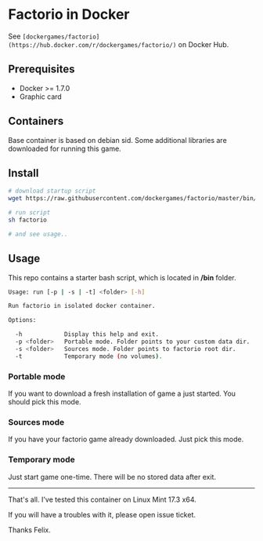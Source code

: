 # Factorio in Docker

See `[dockergames/factorio](https://hub.docker.com/r/dockergames/factorio/)` on Docker Hub.

## Prerequisites

- Docker >= 1.7.0
- Graphic card

## Containers

Base container is based on debian sid. 
Some additional libraries are downloaded for running this game.

## Install

```sh
# download startup script
wget https://raw.githubusercontent.com/dockergames/factorio/master/bin/run -O factorio 

# run script 
sh factorio

# and see usage..
```

## Usage

This repo contains a starter bash script, which is located in **/bin** folder.

```sh
Usage: run [-p | -s | -t] <folder> [-h]

Run factorio in isolated docker container.

Options:

  -h            Display this help and exit.
  -p <folder>   Portable mode. Folder points to your custom data dir.
  -s <folder>   Sources mode. Folder points to factorio root dir.
  -t            Temporary mode (no volumes).
```

### Portable mode

If you want to download a fresh installation of game a just started. 
You should pick this mode.

### Sources mode

If you have your factorio game already downloaded. Just pick this mode.

### Temporary mode

Just start game one-time. There will be no stored data after exit. 

-----

That's all. I've tested this container on Linux Mint 17.3 x64.

If you will have a troubles with it, please open issue ticket. 

Thanks Felix.
